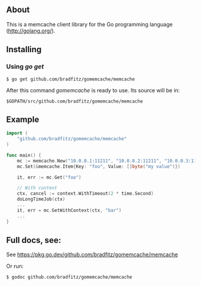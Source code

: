 ## About

This is a memcache client library for the Go programming language
(http://golang.org/).

## Installing

### Using *go get*

    $ go get github.com/bradfitz/gomemcache/memcache

After this command *gomemcache* is ready to use. Its source will be in:

    $GOPATH/src/github.com/bradfitz/gomemcache/memcache

## Example

```go
import (
    "github.com/bradfitz/gomemcache/memcache"
)

func main() {
    mc := memcache.New("10.0.0.1:11211", "10.0.0.2:11211", "10.0.0.3:11212")
    mc.Set(&memcache.Item{Key: "foo", Value: []byte("my value")})

    it, err := mc.Get("foo")

    // With context
    ctx, cancel := context.WithTimeout(2 * time.Second)
    doLongTimeJob(ctx)
    ...
    it, err = mc.GetWithContext(ctx, "bar")
    ...
}
```

## Full docs, see:

See https://pkg.go.dev/github.com/bradfitz/gomemcache/memcache

Or run:

    $ godoc github.com/bradfitz/gomemcache/memcache


